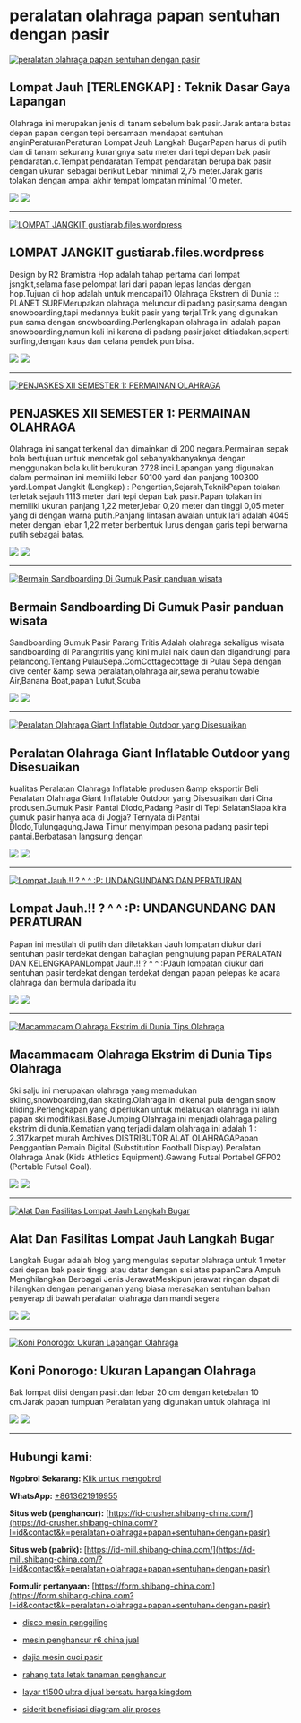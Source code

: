 # peralatan olahraga papan sentuhan dengan pasir

<a href="https://swt.shibang-china.com/?l=id&img&k=peralatan+olahraga+papan+sentuhan+dengan+pasir" target="_blank">![peralatan olahraga papan sentuhan dengan pasir](http://static.shibang-china.com/all-800x300/18.jpg)</a>

## Lompat Jauh [TERLENGKAP] : Teknik Dasar Gaya Lapangan
Olahraga ini merupakan jenis di tanam sebelum bak pasir.Jarak antara batas depan papan dengan tepi bersamaan mendapat sentuhan anginPeraturanPeraturan Lompat Jauh Langkah BugarPapan harus di putih dan di tanam sekurang kurangnya satu meter dari tepi depan bak pasir pendaratan.c.Tempat pendaratan Tempat pendaratan berupa bak pasir dengan ukuran sebagai berikut Lebar minimal 2,75 meter.Jarak garis tolakan dengan ampai akhir tempat lompatan minimal 10 meter.


<a href="https://whatsapp.shibangsoft.com/WhatsApp.php" target="_blank" title="WhatsApp">![](http://static.shibang-china.com/icon/whatsapp.png)</a> <a href="https://swt.shibang-china.com/?l=id&icon&k=peralatan+olahraga+papan+sentuhan+dengan+pasir" target="_blank">![](http://static.shibang-china.com/icon/chat-id.png)</a>

---

<a href="https://swt.shibang-china.com/?l=id&img&k=peralatan+olahraga+papan+sentuhan+dengan+pasir" target="_blank">![LOMPAT JANGKIT gustiarab.files.wordpress](http://static.shibang-china.com/all-800x300/370.jpg)</a>

## LOMPAT JANGKIT gustiarab.files.wordpress
Design by R2 Bramistra Hop adalah tahap pertama dari lompat jsngkit,selama fase pelompat lari dari papan lepas landas dengan hop.Tujuan di hop adalah untuk mencapai10 Olahraga Ekstrem di Dunia :: PLANET SURFMerupakan olahraga meluncur di padang pasir,sama dengan snowboarding,tapi medannya bukit pasir yang terjal.Trik yang digunakan pun sama dengan snowboarding.Perlengkapan olahraga ini adalah papan snowboarding,namun kali ini karena di padang pasir,jaket ditiadakan,seperti surfing,dengan kaus dan celana pendek pun bisa.


<a href="https://whatsapp.shibangsoft.com/WhatsApp.php" target="_blank" title="WhatsApp">![](http://static.shibang-china.com/icon/whatsapp.png)</a> <a href="https://swt.shibang-china.com/?l=id&icon&k=peralatan+olahraga+papan+sentuhan+dengan+pasir" target="_blank">![](http://static.shibang-china.com/icon/chat-id.png)</a>

---

<a href="https://swt.shibang-china.com/?l=id&img&k=peralatan+olahraga+papan+sentuhan+dengan+pasir" target="_blank">![PENJASKES XII SEMESTER 1: PERMAINAN OLAHRAGA](http://static.shibang-china.com/all-800x300/1145.jpg)</a>

## PENJASKES XII SEMESTER 1: PERMAINAN OLAHRAGA
Olahraga ini sangat terkenal dan dimainkan di 200 negara.Permainan sepak bola bertujuan untuk mencetak gol sebanyakbanyaknya dengan menggunakan bola kulit berukuran 2728 inci.Lapangan yang digunakan dalam permainan ini memiliki lebar 50100 yard dan panjang 100300 yard.Lompat Jangkit (Lengkap) : Pengertian,Sejarah,TeknikPapan tolakan terletak sejauh 1113 meter dari tepi depan bak pasir.Papan tolakan ini memiliki ukuran panjang 1,22 meter,lebar 0,20 meter dan tinggi 0,05 meter yang di dengan warna putih.Panjang lintasan awalan untuk lari adalah 4045 meter dengan lebar 1,22 meter berbentuk lurus dengan garis tepi berwarna putih sebagai batas.


<a href="https://whatsapp.shibangsoft.com/WhatsApp.php" target="_blank" title="WhatsApp">![](http://static.shibang-china.com/icon/whatsapp.png)</a> <a href="https://swt.shibang-china.com/?l=id&icon&k=peralatan+olahraga+papan+sentuhan+dengan+pasir" target="_blank">![](http://static.shibang-china.com/icon/chat-id.png)</a>

---

<a href="https://swt.shibang-china.com/?l=id&img&k=peralatan+olahraga+papan+sentuhan+dengan+pasir" target="_blank">![Bermain Sandboarding Di Gumuk Pasir panduan wisata](http://static.shibang-china.com/all-800x300/344.jpg)</a>

## Bermain Sandboarding Di Gumuk Pasir panduan wisata
Sandboarding Gumuk Pasir Parang Tritis Adalah olahraga sekaligus wisata sandboarding di Parangtritis yang kini mulai naik daun dan digandrungi para pelancong.Tentang PulauSepa.ComCottagecottage di Pulau Sepa dengan dive center &amp sewa peralatan,olahraga air,sewa perahu towable Air,Banana Boat,papan Lutut,Scuba


<a href="https://whatsapp.shibangsoft.com/WhatsApp.php" target="_blank" title="WhatsApp">![](http://static.shibang-china.com/icon/whatsapp.png)</a> <a href="https://swt.shibang-china.com/?l=id&icon&k=peralatan+olahraga+papan+sentuhan+dengan+pasir" target="_blank">![](http://static.shibang-china.com/icon/chat-id.png)</a>

---

<a href="https://swt.shibang-china.com/?l=id&img&k=peralatan+olahraga+papan+sentuhan+dengan+pasir" target="_blank">![Peralatan Olahraga Giant Inflatable Outdoor yang Disesuaikan](http://static.shibang-china.com/all-800x300/784.jpg)</a>

## Peralatan Olahraga Giant Inflatable Outdoor yang Disesuaikan
kualitas Peralatan Olahraga Inflatable produsen &amp eksportir Beli Peralatan Olahraga Giant Inflatable Outdoor yang Disesuaikan dari Cina produsen.Gumuk Pasir Pantai Dlodo,Padang Pasir di Tepi SelatanSiapa kira gumuk pasir hanya ada di Jogja? Ternyata di Pantai Dlodo,Tulungagung,Jawa Timur menyimpan pesona padang pasir tepi pantai.Berbatasan langsung dengan


<a href="https://whatsapp.shibangsoft.com/WhatsApp.php" target="_blank" title="WhatsApp">![](http://static.shibang-china.com/icon/whatsapp.png)</a> <a href="https://swt.shibang-china.com/?l=id&icon&k=peralatan+olahraga+papan+sentuhan+dengan+pasir" target="_blank">![](http://static.shibang-china.com/icon/chat-id.png)</a>

---

<a href="https://swt.shibang-china.com/?l=id&img&k=peralatan+olahraga+papan+sentuhan+dengan+pasir" target="_blank">![Lompat Jauh.!! ? ^ ^ :P: UNDANGUNDANG DAN PERATURAN](http://static.shibang-china.com/all-800x300/895.jpg)</a>

## Lompat Jauh.!! ? ^ ^ :P: UNDANGUNDANG DAN PERATURAN
Papan ini mestilah di putih dan diletakkan Jauh lompatan diukur dari sentuhan pasir terdekat dengan bahagian penghujung papan PERALATAN DAN KELENGKAPANLompat Jauh.!! ? ^ ^ :PJauh lompatan diukur dari sentuhan pasir terdekat dengan terdekat dengan papan pelepas ke acara olahraga dan bermula daripada itu


<a href="https://whatsapp.shibangsoft.com/WhatsApp.php" target="_blank" title="WhatsApp">![](http://static.shibang-china.com/icon/whatsapp.png)</a> <a href="https://swt.shibang-china.com/?l=id&icon&k=peralatan+olahraga+papan+sentuhan+dengan+pasir" target="_blank">![](http://static.shibang-china.com/icon/chat-id.png)</a>

---

<a href="https://swt.shibang-china.com/?l=id&img&k=peralatan+olahraga+papan+sentuhan+dengan+pasir" target="_blank">![Macammacam Olahraga Ekstrim di Dunia Tips Olahraga](http://static.shibang-china.com/all-800x300/855.jpg)</a>

## Macammacam Olahraga Ekstrim di Dunia Tips Olahraga
Ski salju ini merupakan olahraga yang memadukan skiing,snowboarding,dan skating.Olahraga ini dikenal pula dengan snow bliding.Perlengkapan yang diperlukan untuk melakukan olahraga ini ialah papan ski modifikasi.Base Jumping Olahraga ini menjadi olahraga paling ekstrim di dunia.Kematian yang terjadi dalam olahraga ini adalah 1 : 2.317.karpet murah Archives DISTRIBUTOR ALAT OLAHRAGAPapan Penggantian Pemain Digital (Substitution Football Display).Peralatan Olahraga Anak (Kids Athletics Equipment).Gawang Futsal Portabel GFP02 (Portable Futsal Goal).


<a href="https://whatsapp.shibangsoft.com/WhatsApp.php" target="_blank" title="WhatsApp">![](http://static.shibang-china.com/icon/whatsapp.png)</a> <a href="https://swt.shibang-china.com/?l=id&icon&k=peralatan+olahraga+papan+sentuhan+dengan+pasir" target="_blank">![](http://static.shibang-china.com/icon/chat-id.png)</a>

---

<a href="https://swt.shibang-china.com/?l=id&img&k=peralatan+olahraga+papan+sentuhan+dengan+pasir" target="_blank">![Alat Dan Fasilitas Lompat Jauh Langkah Bugar](http://static.shibang-china.com/all-800x300/1382.jpg)</a>

## Alat Dan Fasilitas Lompat Jauh Langkah Bugar
Langkah Bugar adalah blog yang mengulas seputar olahraga untuk 1 meter dari depan bak pasir tinggi atau datar dengan sisi atas papanCara Ampuh Menghilangkan Berbagai Jenis JerawatMeskipun jerawat ringan dapat di hilangkan dengan penanganan yang biasa merasakan sentuhan bahan penyerap di bawah peralatan olahraga dan mandi segera


<a href="https://whatsapp.shibangsoft.com/WhatsApp.php" target="_blank" title="WhatsApp">![](http://static.shibang-china.com/icon/whatsapp.png)</a> <a href="https://swt.shibang-china.com/?l=id&icon&k=peralatan+olahraga+papan+sentuhan+dengan+pasir" target="_blank">![](http://static.shibang-china.com/icon/chat-id.png)</a>

---

<a href="https://swt.shibang-china.com/?l=id&img&k=peralatan+olahraga+papan+sentuhan+dengan+pasir" target="_blank">![Koni Ponorogo: Ukuran Lapangan Olahraga](http://static.shibang-china.com/all-800x300/956.jpg)</a>

## Koni Ponorogo: Ukuran Lapangan Olahraga
Bak lompat diisi dengan pasir.dan lebar 20 cm dengan ketebalan 10 cm.Jarak papan tumpuan Peralatan yang digunakan untuk olahraga ini

<a href="https://whatsapp.shibangsoft.com/WhatsApp.php" target="_blank" title="WhatsApp">![](http://static.shibang-china.com/icon/whatsapp.png)</a> <a href="https://swt.shibang-china.com/?l=id&icon&k=peralatan+olahraga+papan+sentuhan+dengan+pasir" target="_blank">![](http://static.shibang-china.com/icon/chat-id.png)</a>

---
## Hubungi kami:

**Ngobrol Sekarang:** [Klik untuk mengobrol](https://swt.shibang-china.com?l=id&contact&k=peralatan+olahraga+papan+sentuhan+dengan+pasir)

**WhatsApp:**  [+8613621919955](https://whatsapp.shibangsoft.com/WhatsApp.php)

**Situs web (penghancur):** [https://id-crusher.shibang-china.com/](https://id-crusher.shibang-china.com/?l=id&contact&k=peralatan+olahraga+papan+sentuhan+dengan+pasir)

**Situs web (pabrik):** [https://id-mill.shibang-china.com/](https://id-mill.shibang-china.com/?l=id&contact&k=peralatan+olahraga+papan+sentuhan+dengan+pasir)

**Formulir pertanyaan:** [https://form.shibang-china.com](https://form.shibang-china.com?l=id&contact&k=peralatan+olahraga+papan+sentuhan+dengan+pasir)

* [disco mesin penggiling](../33/disco%20mesin%20penggiling.md)

* [mesin penghancur r6 china jual](../31/mesin%20penghancur%20r6%20china%20jual.md)

* [dajia mesin cuci pasir](../35/dajia%20mesin%20cuci%20pasir.md)

* [rahang tata letak tanaman penghancur](../32/rahang%20tata%20letak%20tanaman%20penghancur.md)

* [layar t1500 ultra dijual bersatu harga kingdom](../35/layar%20t1500%20ultra%20dijual%20bersatu%20harga%20kingdom.md)

* [siderit benefisiasi diagram alir proses](../31/siderit%20benefisiasi%20diagram%20alir%20proses.md)